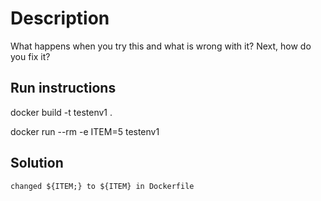 # Description

What happens when you try this and what is wrong with it? Next, how do you fix it?

## Run instructions

docker build -t testenv1 .

docker run --rm -e ITEM=5 testenv1

## Solution
    changed ${ITEM;} to ${ITEM} in Dockerfile


